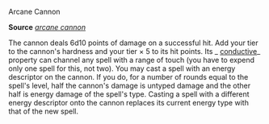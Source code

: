 Arcane Cannon

**Source** [_arcane cannon_](/pathfinderRPG/prd/ultimateCombat/spells/arcaneCannon.html#_arcane-cannon)

The cannon deals 6d10 points of damage on a successful hit. Add your tier to the cannon's hardness and your tier × 5 to its hit points. Its _ [conductive](/pathfinderRPG/prd/advanced/magicItems/weapons.html#_conductive)_ property can channel any spell with a range of touch (you have to expend only one spell for this, not two). You may cast a spell with an energy descriptor on the cannon. If you do, for a number of rounds equal to the spell's level, half the cannon's damage is untyped damage and the other half is energy damage of the spell's type. Casting a spell with a different energy descriptor onto the cannon replaces its current energy type with that of the new spell.

